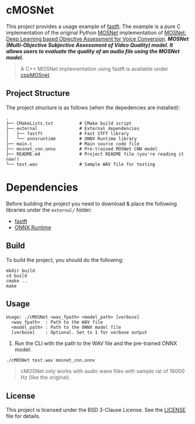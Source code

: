 # cMOSNet

This project provides a usage example of [fastft](https://github.com/SuperKogito/fastft). The example is a pure C implementation of the original Python [MOSNet](https://github.com/lochenchou/MOSNet) implementation of  [MOSNet: Deep Learning based Objective Assessment for Voice Conversion](https://arxiv.org/abs/1904.08352).
***MOSNet (Multi-Objective Subjective Assessment of Video Quality) model. It allows users to evaluate the quality of an audio file using the MOSNet model.***

> A C++ MOSNet implementation using fastft is available under [cppMOSnet](https://github.com/SuperKogito/cppMOSnet).

## Project Structure

The project structure is as follows (when the depedencies are installed):

```
.
├── CMakeLists.txt          # CMake build script
├── external                # External dependencies
│   ├── fastft              # Fast STFT library
│   └── onnxruntime         # ONNX Runtime library
├── main.c                  # Main source code file
├── mosnet_cnn.onnx         # Pre-trained MOSNet CNN model
├── README.md               # Project README file (you're reading it now!)
└── test.wav                # Sample WAV file for testing
```
# Dependencies 
Before building the project you need to download & place the following libraries under the `external/` folder: 

- [fastft](https://github.com/SuperKogito/fastft)
- [ONNX Runtime](https://github.com/microsoft/onnxruntime/releases) 

## Build
To build the project, you should do the following: 

```
mkdir build
cd build
cmake ..
make
```

## Usage 

```
Usage: ./cMOSNet <wav_fpath> <model_path> [verbose]
  <wav_fpath>  : Path to the WAV file
  <model_path> : Path to the ONNX model file
  [verbose]    : Optional. Set to 1 for verbose output
```

1. Run the CLI with the path to the WAV file and the pre-trained ONNX model:

```
./cMOSNet test.wav mosnet_cnn.onnx
```
> cMOSNet only works with audio wave files with sample rat of 16000 Hz (like the original).

## License

This project is licensed under the BSD 3-Clause License. See the [LICENSE](https://github.com/SuperKogito/fastft/blob/master/LICENSE) file for details.
